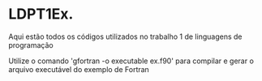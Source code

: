 # LDPT1Ex.
Aqui estão todos os códigos utilizados no trabalho 1 de linguagens de programação

Utilize o comando 'gfortran -o executable ex.f90' para compilar e gerar o arquivo executável do exemplo de Fortran
